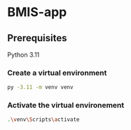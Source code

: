 # BMIS-app 

## Prerequisites
Python 3.11

### Create a virtual environment
``` sh
py -3.11 -m venv venv
```

### Activate the virtual environement
``` sh
.\venv\Scripts\activate
```